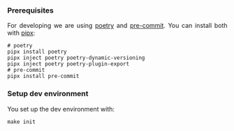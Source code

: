 <style>body {text-align: justify}</style>

### Prerequisites

For developing we are using [poetry](https://pre-commit.com/) and [pre-commit](https://pre-commit.com/).
You can install both with [pipx](https://github.com/pypa/pipx):

```
# poetry
pipx install poetry
pipx inject poetry poetry-dynamic-versioning
pipx inject poetry poetry-plugin-export
# pre-commit
pipx install pre-commit
```

### Setup dev environment

You set up the dev environment with:

```
make init
```
